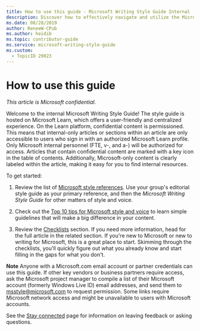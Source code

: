 ```yaml
---
title: How to use this guide - Microsoft Writing Style Guide Internal
description: Discover how to effectively navigate and utilize the Microsoft Writing Style Guide. Learn to enhance your writing with style references, top tips, and comprehensive checklists.
ms.date: 08/28/2019
author: ReneeW-CPub
ms.author: heidib
ms.topic: contributor-guide
ms.service: microsoft-writing-style-guide
ms.custom:
  - TopicID 29023
---
```



# How to use this guide

*This article is Microsoft confidential.*

Welcome to the internal Microsoft Writing Style Guide! The style guide is hosted on Microsoft Learn, which offers a user-friendly and centralized experience. On the Learn platform, confidential content is permissioned. This means that internal-only articles or sections within an article are only accessible to users who sign in with an authorized Microsoft Learn profile. Only Microsoft internal personnel (FTE, v-, and a-) will be authorized for access. Articles that contain confidential content are marked with a key icon in the table of contents. Additionally, Microsoft-only content is clearly labeled within the article, making it easy for you to find internal resources.  

To get started:

1. Review the list of [Microsoft style references](~/welcome/microsoft-style-references.md). Use your group's editorial style guide as your primary reference, and then the _Microsoft Writing Style Guide_ for other matters of style and voice.  

2. Check out the [Top 10 tips for Microsoft style and voice](/style-guide/top-10-tips-style-voice) to learn simple guidelines that will make a big difference in your content.  

3. Review the [Checklists](/style-guide/checklists) section. If you need more information, head for the full article in the related section. If you're new to Microsoft or new to writing for Microsoft, this is a great place to start. Skimming through the checklists, you'll quickly figure out what you already know and start filling in the gaps for what you don't.

**Note** Anyone with a Microsoft.com email account or partner credentials can use this guide. If other key vendors or business partners require access, ask the Microsoft project manager to compile a list of their Microsoft account (formerly Windows Live ID) email addresses, and send them to [msstyle@microsoft.com](mailto:msstyle@microsoft.com) to request permission. Some links require Microsoft network access and might be unavailable to users with Microsoft accounts.

See the [Stay connected](stay-connected.md) page for information on leaving feedback or asking questions. 